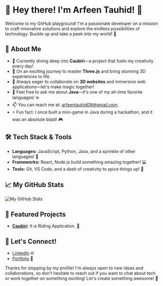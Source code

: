 # 🎉 Hey there! I'm Arfeen Tauhid! 👋

Welcome to my GitHub playground! I'm a passionate developer on a mission to craft innovative solutions and explore the endless possibilities of technology. Buckle up and take a peek into my world! 🚀

## 🌈 About Me
- 🔭 Currently diving deep into **Caubiri**—a project that fuels my creativity every day!
- 🌱 On an exciting journey to master **Three.js** and bring stunning 3D experiences to life.
- 👯 Always eager to collaborate on **3D websites** and immersive web applications—let's make magic together!
- 💬 Feel free to ask me about **Java**—it's one of my all-time favorite languages! ☕
- 📫 You can reach me at: [arfeentauhid09@gmail.com](mailto:arfeentauhid09@gmail.com).
- ⚡ Fun fact: I once built a mini-game in Java during a hackathon, and it was an absolute blast! 🎮

## 🛠️ Tech Stack & Tools
- **Languages:** JavaScript, Python, Java, and a sprinkle of other languages! 🌟
- **Frameworks:** React, Node.js build something amazing together! 💻
- **Tools:** Git, VS Code, and a dash of creativity to spice things up! 🎨

## 📈 My GitHub Stats
![My GitHub Stats](https://github-readme-stats.vercel.app/api?username=Arfeen-Tauhid&show_icons=true&theme=radical)

## 🌟 Featured Projects
- [**Caubiri**](link-to-caubiri): It is Riding Application. 🌟

## 🤝 Let's Connect!
- [LinkedIn](https://www.linkedin.com/in/arfeen-tauhid) 🌐
- [Portfolio](https://portfolio-six-ecru-37.vercel.app) 💼

Thanks for stopping by my profile! I'm always open to new ideas and collaborations, so don’t hesitate to reach out if you want to chat about tech or work together on something exciting! Let's create something awesome! 🎊


